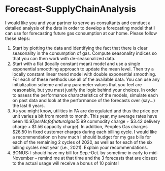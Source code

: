 # Forecast-SupplyChainAnalysis

I would like you and your partner to serve as consultants and conduct a detailed analysis of the data in order to develop a forecasting model that I can use for forecasting future gas consumption at our home. Please follow these steps:
1. Start by plotting the data and identifying the fact that there is clear seasonality in the consumption of gas. Compute seasonality indices so that you can then work with de-seasonalized data.
2. Start with a flat (locally constant mean) model and use a single exponential smoothing approach to update the mean level. Then try a locally constant linear trend model with double exponential smoothing. For each of these methods use all of the available data. You can use any initialization scheme and any parameter values that you feel are reasonable, but you must justify the logic behind your choices. In order to assess the performance characteristics of the models, simulate each on past data and look at the performance of the forecasts over (say...) the last 6 years.
3. As you might know, utilities in PA are deregulated and thus the price per unit varies a bit from month to month. This year, my average rates have been $10.97 per Mcf of natural gas ($5.99 commodity charge + $3.42 delivery charge + $1.56 capacity charge). In addition, Peoples Gas charges $26.50 in fixed customer charges during each billing cycle. I would like a recommendation on how much I should budget for my gas bills for each of the remaining 2 cycles of 2020, as well as for each of the six billing cycles next year (i.e., 2021). Explain your recommendations.
4. BONUS: I should have my bill for Sep.-Oct. by sometime in early to mid-November – remind me at that time and the 3 forecasts that are closest to the actual usage will receive a bonus of 10 points!
